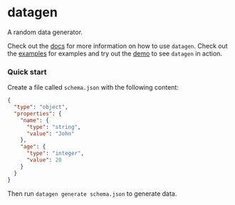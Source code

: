 # datagen

A random data generator.

Check out the [docs](docs) for more information on how
to use `datagen`. Check out the [examples](examples) for
examples and try out the [demo](demo)
to see `datagen` in action.

### Quick start

Create a file called `schema.json` with the following content:

```json
{
  "type": "object",
  "properties": {
    "name": {
      "type": "string",
      "value": "John"
    },
    "age": {
      "type": "integer",
      "value": 20
    }
  }
}
```

Then run `datagen generate schema.json` to generate data.
